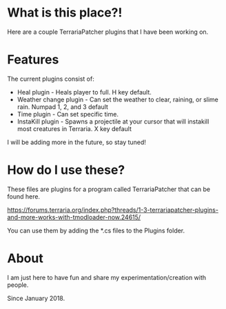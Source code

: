 # What is this place?!
Here are a couple TerrariaPatcher plugins that I have been working on.

# Features
The current plugins consist of:
- Heal plugin - Heals player to full. H key default.
- Weather change plugin - Can set the weather to clear, raining, or slime rain. Numpad 1, 2, and 3 default
- Time plugin - Can set specific time.
- InstaKill plugin - Spawns a projectile at your cursor that will instakill most creatures in Terraria. X key default

I will be adding more in the future, so stay tuned!

# How do I use these?
These files are plugins for a program called TerrariaPatcher that can be found here.

https://forums.terraria.org/index.php?threads/1-3-terrariapatcher-plugins-and-more-works-with-tmodloader-now.24615/

You can use them by adding the \*.cs files to the Plugins folder. 

# About
I am just here to have fun and share my experimentation/creation with people.

Since January 2018.
